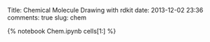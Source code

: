 Title: Chemical Molecule Drawing with rdkit
date:  2013-12-02 23:36
comments: true
slug: chem

{% notebook Chem.ipynb cells[1:] %}
